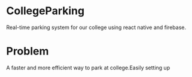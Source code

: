 # CollegeParking
Real-time parking system for our college using react  native and firebase.
# Problem 
A faster and more efficient way to park at college.Easily setting up
